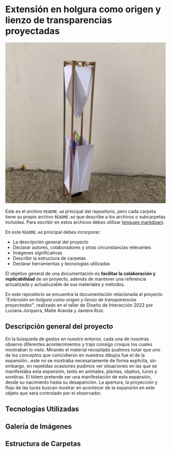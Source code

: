 # Extensión en holgura como origen y lienzo de transparencias proyectadas

![Foto Representativa del Proyecto](imagenes/600px-Maqueta3c2mjltdi.jfif)


Este es el archivo `README.md` principal del repositorio, pero cada carpeta tiene su propio archivo `README.md` que describe a los archivos o subcarpetas incluidas. Para escribir en estos archivos debes utilizar [lenguaje markdown](https://docs.github.com/es/get-started/writing-on-github/getting-started-with-writing-and-formatting-on-github/basic-writing-and-formatting-syntax).

En este `README.md` principal debes incorporar:
- La descripción general del proyecto
- Declarar autores, colaboradores y otras circunstancias relevantes
- Imágenes significativas
- Describir la estructura de carpetas
- Declarar herramientas y tecnologías utilizadas

El objetivo general de una documentación es **facilitar la colaboración y replicabilidad** de un proyecto, además de mantener una referencia actualizada y actualiuzable de sus materiales y métodos.

En este repositorio se encuentra la documentación relacionada al proyecto *"Extensión en holgura como origen y lienzo de transparencias proyectadas"*, realizado en el taller de Diseño de Interacción 2022 por Luciana Jorquera, Maite Aranda y Javiera Ruiz. 

## Descripción general del proyecto
En la búsqueda de gestos en nuestro entorno, cada una de nosotras observo diferentes acontecimientos y trajo consigo croquis los cuales mostraban lo visto. Mirando el material recopilado pudimos notar que uno de los conceptos que coincidieron en nuestros dibujos fue el de la expansión…este no se mostraba necesariamente de forma explícita, sin embargo, en repetidas ocasiones pudimos ver situaciones en las que se manifestaba esta expansión, tanto en animales, plantas, objetos, luces y sombras.
El tótem pretende ser una manifestación de esta expansión, desde su nacimiento hasta su desaparición. La apertura, la proyección y flujo de las luces buscan mostrar en acontecer de la expansión en este objeto que será controlado por el observador.

## Tecnologías Utilizadas

## Galería de Imágenes

## Estructura de Carpetas

